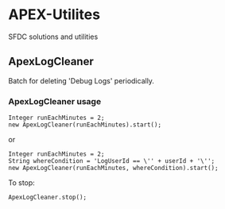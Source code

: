 # APEX-Utilites
SFDC solutions and utilities 

## ApexLogCleaner
Batch for deleting 'Debug Logs' periodically.
### ApexLogCleaner usage
```
Integer runEachMinutes = 2;
new ApexLogCleaner(runEachMinutes).start();
```
or 
```
Integer runEachMinutes = 2;
String whereCondition = 'LogUserId == \'' + userId + '\'';
new ApexLogCleaner(runEachMinutes, whereCondition).start();
```
To stop:
```
ApexLogCleaner.stop();
```